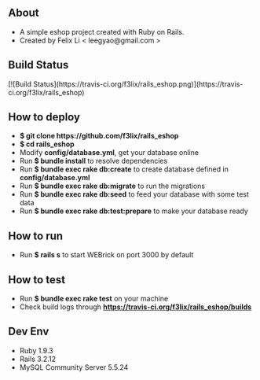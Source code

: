 <h2>About</h2>
<ul>
<li>A simple eshop project created with Ruby on Rails.</li>
<li>Created by Felix Li < leegyao@gmail.com > </li>
</ul>
<h2>Build Status</h2>
[![Build Status](https://travis-ci.org/f3lix/rails_eshop.png)](https://travis-ci.org/f3lix/rails_eshop)
<h2>How to deploy</h2>
<ul>
<li><b>$ git clone https://github.com/f3lix/rails_eshop</b></li>
<li><b>$ cd rails_eshop</b></li>
<li>Modify <b>config/database.yml</b>, get your database online</li>
<li>Run <b>$ bundle install</b> to resolve dependencies</li>
<li>Run <b>$ bundle exec rake db:create</b> to create database defined in <b>config/database.yml</b></li>
<li>Run <b>$ bundle exec rake db:migrate</b> to run the migrations</li>
<li>Run <b>$ bundle exec rake db:seed</b> to feed your database with some test data</li>
<li>Run <b>$ bundle exec rake db:test:prepare</b> to make your database ready</li>
</ul>
<h2>How to run</h2>
<ul>
<li>Run <b>$ rails s</b> to start WEBrick on port 3000 by default</li>
</ul>
<h2>How to test</h2>
<ul>
<li>Run <b>$ bundle exec rake test</b> on your machine</li>
<li>Check build logs through <b><a href="https://travis-ci.org/f3lix/rails_eshop/builds" target="_block">https://travis-ci.org/f3lix/rails_eshop/builds</a></b></li>
</ul>
<h2>Dev Env</h2>
<ul>
<li>Ruby 1.9.3</li>
<li>Rails 3.2.12</li>
<li>MySQL Community Server 5.5.24</li>
</ul>